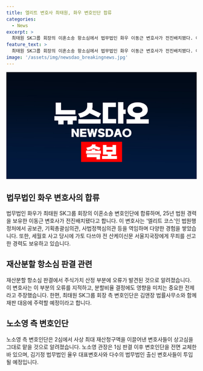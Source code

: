 ```yaml
---
title: 엘리트 변호사 최태원, 화우 변호인단 합류
categories:
  - News
excerpt: >
  최태원 SK그룹 회장의 이혼소송 항소심에서 법무법인 화우 이동근 변호사가 전진배치됐다. 이 변호사는 25년 법관 경력을 보유하고 있으며, 주식가치 산정 부분에 오류 발견을 주장하며 항소심을 준비 중이다. 반면 상대편 김앤장 법률사무소도 대응에 주력할 것으로 보이며, 노소영 측 변호인단도 항소심에서 그대로 유지될 예정이다.양측 모두 강력한 변호인단을 구축하여 준비에 열을 올리고 있어 이번 항소심은 더욱 관심을 끌 것으로 보인다.
feature_text: >
  최태원 SK그룹 회장의 이혼소송 항소심에서 법무법인 화우 이동근 변호사가 전진배치됐다. 이 변호사는 25년 법관 경력을 보유하고 있으며, 주식가치 산정 부분에 오류 발견을 주장하며 항소심을 준비 중이다. 반면 상대편 김앤장 법률사무소도 대응에 주력할 것으로 보이며, 노소영 측 변호인단도 항소심에서 그대로 유지될 예정이다.양측 모두 강력한 변호인단을 구축하여 준비에 열을 올리고 있어 이번 항소심은 더욱 관심을 끌 것으로 보인다.
image: '/assets/img/newsdao_breakingnews.jpg'
---
```


<p><img src="/assets/img/newsdao_breakingnews.jpg" alt="implanttips 속보" /></p>

<h2 data-ke-size="size26">법무법인 화우 변호사의 합류</h2>

<p>법무법인 화우가 최태원 SK그룹 회장의 이혼소송 변호인단에 합류하며, 25년 법원 경력을 보유한 이동근 변호사가 전진배치됐다고 합니다. 이 변호사는 '엘리트 코스'인 법원행정처에서 공보관, 기획총괄심의관, 사법정책심의관 등을 역임하며 다양한 경험을 쌓았습니다. 또한, 세월호 사고 당시에 가토 다쓰야 전 산케이신문 서울지국장에게 무죄를 선고한 경력도 보유하고 있습니다.</p>

<h2 data-ke-size="size26">재산분할 항소심 판결 관련</h2>

<p>재산분할 항소심 판결에서 주식가치 산정 부분에 오류가 발견된 것으로 알려졌습니다. 이 변호사는 이 부분의 오류를 지적하고, 분할비율 결정에도 영향을 미치는 중요한 전제라고 주장했습니다. 한편, 최태원 SK그룹 회장 측 변호인단은 김앤장 법률사무소와 함께 재판 대응에 주력할 예정이라고 합니다.</p>

<h2 data-ke-size="size26">노소영 측 변호인단</h2>

<p>노소영 측 변호인단은 2심에서 사상 최대 재산청구액을 이끌어낸 변호사들이 상고심을 그대로 맡을 것으로 알려졌습니다. 노소영 관장은 1심 판결 이후 변호인단을 전면 교체한 바 있으며, 김기정 법무법인 율우 대표변호사와 다수의 법무법인 출신 변호사들이 투입될 예정입니다.</p>


